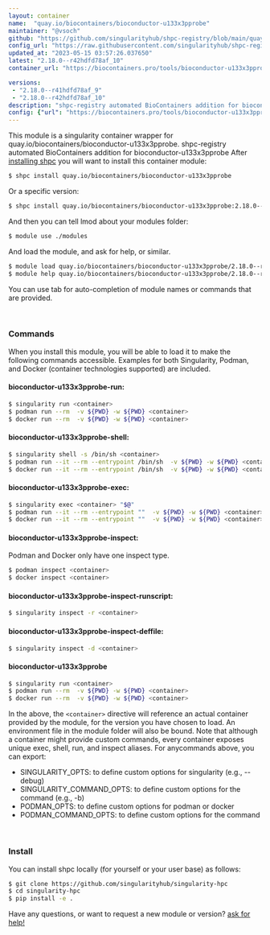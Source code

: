 ```yaml
---
layout: container
name:  "quay.io/biocontainers/bioconductor-u133x3pprobe"
maintainer: "@vsoch"
github: "https://github.com/singularityhub/shpc-registry/blob/main/quay.io/biocontainers/bioconductor-u133x3pprobe/container.yaml"
config_url: "https://raw.githubusercontent.com/singularityhub/shpc-registry/main/quay.io/biocontainers/bioconductor-u133x3pprobe/container.yaml"
updated_at: "2023-05-15 03:57:26.037650"
latest: "2.18.0--r42hdfd78af_10"
container_url: "https://biocontainers.pro/tools/bioconductor-u133x3pprobe"

versions:
 - "2.18.0--r41hdfd78af_9"
 - "2.18.0--r42hdfd78af_10"
description: "shpc-registry automated BioContainers addition for bioconductor-u133x3pprobe"
config: {"url": "https://biocontainers.pro/tools/bioconductor-u133x3pprobe", "maintainer": "@vsoch", "description": "shpc-registry automated BioContainers addition for bioconductor-u133x3pprobe", "latest": {"2.18.0--r42hdfd78af_10": "sha256:d0ff40c9ca06a76fed9fc1704ca839a2fc74b06b6127e4b2a802c02d59ed28d8"}, "tags": {"2.18.0--r41hdfd78af_9": "sha256:f86f0465972f0d01170f7028a9361f4e0c9e5aa1da45c72f13e3d14ec94d98c6", "2.18.0--r42hdfd78af_10": "sha256:d0ff40c9ca06a76fed9fc1704ca839a2fc74b06b6127e4b2a802c02d59ed28d8"}, "docker": "quay.io/biocontainers/bioconductor-u133x3pprobe"}
---
```


This module is a singularity container wrapper for quay.io/biocontainers/bioconductor-u133x3pprobe.
shpc-registry automated BioContainers addition for bioconductor-u133x3pprobe
After [installing shpc](#install) you will want to install this container module:


```bash
$ shpc install quay.io/biocontainers/bioconductor-u133x3pprobe
```

Or a specific version:

```bash
$ shpc install quay.io/biocontainers/bioconductor-u133x3pprobe:2.18.0--r42hdfd78af_10
```

And then you can tell lmod about your modules folder:

```bash
$ module use ./modules
```

And load the module, and ask for help, or similar.

```bash
$ module load quay.io/biocontainers/bioconductor-u133x3pprobe/2.18.0--r42hdfd78af_10
$ module help quay.io/biocontainers/bioconductor-u133x3pprobe/2.18.0--r42hdfd78af_10
```

You can use tab for auto-completion of module names or commands that are provided.

<br>

### Commands

When you install this module, you will be able to load it to make the following commands accessible.
Examples for both Singularity, Podman, and Docker (container technologies supported) are included.

#### bioconductor-u133x3pprobe-run:

```bash
$ singularity run <container>
$ podman run --rm  -v ${PWD} -w ${PWD} <container>
$ docker run --rm  -v ${PWD} -w ${PWD} <container>
```

#### bioconductor-u133x3pprobe-shell:

```bash
$ singularity shell -s /bin/sh <container>
$ podman run --it --rm --entrypoint /bin/sh  -v ${PWD} -w ${PWD} <container>
$ docker run --it --rm --entrypoint /bin/sh  -v ${PWD} -w ${PWD} <container>
```

#### bioconductor-u133x3pprobe-exec:

```bash
$ singularity exec <container> "$@"
$ podman run --it --rm --entrypoint ""  -v ${PWD} -w ${PWD} <container> "$@"
$ docker run --it --rm --entrypoint ""  -v ${PWD} -w ${PWD} <container> "$@"
```

#### bioconductor-u133x3pprobe-inspect:

Podman and Docker only have one inspect type.

```bash
$ podman inspect <container>
$ docker inspect <container>
```

#### bioconductor-u133x3pprobe-inspect-runscript:

```bash
$ singularity inspect -r <container>
```

#### bioconductor-u133x3pprobe-inspect-deffile:

```bash
$ singularity inspect -d <container>
```



#### bioconductor-u133x3pprobe

```bash
$ singularity run <container>
$ podman run --rm  -v ${PWD} -w ${PWD} <container>
$ docker run --rm  -v ${PWD} -w ${PWD} <container>
```


In the above, the `<container>` directive will reference an actual container provided
by the module, for the version you have chosen to load. An environment file in the
module folder will also be bound. Note that although a container
might provide custom commands, every container exposes unique exec, shell, run, and
inspect aliases. For anycommands above, you can export:

 - SINGULARITY_OPTS: to define custom options for singularity (e.g., --debug)
 - SINGULARITY_COMMAND_OPTS: to define custom options for the command (e.g., -b)
 - PODMAN_OPTS: to define custom options for podman or docker
 - PODMAN_COMMAND_OPTS: to define custom options for the command

<br>

### Install

You can install shpc locally (for yourself or your user base) as follows:

```bash
$ git clone https://github.com/singularityhub/singularity-hpc
$ cd singularity-hpc
$ pip install -e .
```

Have any questions, or want to request a new module or version? [ask for help!](https://github.com/singularityhub/singularity-hpc/issues)